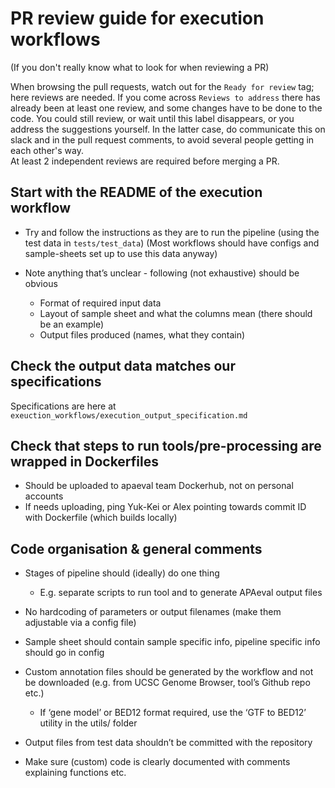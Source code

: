 # PR review guide for execution workflows
(If you don't really know what to look for when reviewing a PR)

When browsing the pull requests, watch out for the `Ready for review` tag; here reviews are needed. If you come across `Reviews to address` there has already been at least one review, and some changes have to be done to the code. You could still review, or wait until this label disappears, or you address the suggestions yourself. In the latter case, do communicate this on slack and in the pull request comments, to avoid several people getting in each other's way.    
At least 2 independent reviews are required before merging a PR.


## Start with the README of the execution workflow

- Try and follow the instructions as they are to run the pipeline (using the test data in `tests/test_data`)
(Most workflows should have configs and sample-sheets set up to use this data anyway)

- Note anything that’s unclear - following (not exhaustive) should be obvious 
    - Format of required input data
    - Layout of sample sheet and what the columns mean (there should be an example)
    - Output files produced (names, what they contain)

## Check the output data matches our specifications

Specifications are here at `exeuction_workflows/execution_output_specification.md`


## Check that steps to run tools/pre-processing are wrapped in Dockerfiles

- Should be uploaded to apaeval team Dockerhub, not on personal accounts 
- If needs uploading, ping Yuk-Kei or Alex pointing towards commit ID with Dockerfile (which builds locally)


## Code organisation & general comments
- Stages of pipeline should (ideally) do one thing
    - E.g. separate scripts to run tool and to generate APAeval output files

- No hardcoding of parameters or output filenames (make them adjustable via a config file)

- Sample sheet should contain sample specific info, pipeline specific info should go in config

- Custom annotation files should be generated by the workflow and not be downloaded (e.g. from UCSC Genome Browser, tool’s Github repo etc.)
    - If ‘gene model’ or BED12 format required, use the ‘GTF to BED12’ utility in the utils/ folder

- Output files from test data shouldn’t be committed with the repository

- Make sure (custom) code is clearly documented with comments explaining functions etc.
